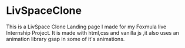 # LivSpaceClone
This is a LivSpace Clone Landing page I made for my Foxmula live Internship Project. It is made with html,css and vanilla js ,it also uses an animation library gsap in some of it's animations.
